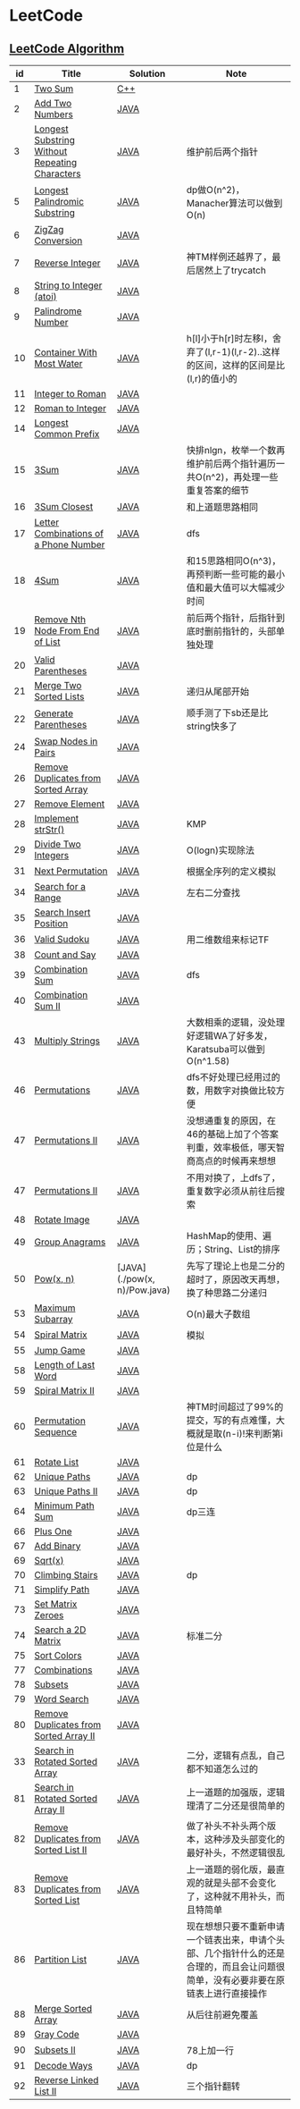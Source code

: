 # LeetCode
## [LeetCode Algorithm](https://leetcode.com/problemset/algorithms/)
| id | Title | Solution | Note |
|----| ----- | -------- | ---- |
|1|[Two Sum](https://leetcode.com/problems/two-sum/) | [C++](./twoSum/twoSum.cpp) | 
|2|[Add Two Numbers](https://leetcode.com/problems/add-two-numbers/) | [JAVA](./addTwoNumbers/AddTwoNumbers.java) | 
|3|[Longest Substring Without Repeating Characters](https://leetcode.com/problems/longest-substring-without-repeating-characters/) | [JAVA](./longestSubstringWithoutRepeatingCharacters/LongestSubstringWithoutRepeatingCharacters.java) | 维护前后两个指针
|5|[Longest Palindromic Substring](https://leetcode.com/problems/longest-palindromic-substring/) | [JAVA](./longestPalindromicSubstring/LongestPalindromicSubstring.java) | dp做O(n^2)，Manacher算法可以做到O(n)
|6|[ZigZag Conversion](https://leetcode.com/problems/zigzag-conversion/) | [JAVA](./zigZagConversion/ZigZagConversion.java) | 
|7|[Reverse Integer](https://leetcode.com/problems/reverse-integer/) | [JAVA](./reverseInteger/ReverseInteger.java) | 神TM样例还越界了，最后居然上了trycatch
|8|[String to Integer (atoi)](https://leetcode.com/problems/string-to-integer-atoi/) | [JAVA](./stringtoInteger/StringtoInteger.java) | 
|9|[Palindrome Number](https://leetcode.com/problems/palindrome-number/) | [JAVA](./palindromeNumber/PalindromeNumber.java) | 
|10|[Container With Most Water](https://leetcode.com/problems/container-with-most-water/) | [JAVA](./containerWithMostWater/ContainerWithMostWater.java) | h[l]小于h[r]时左移l，舍弃了(l,r-1)(l,r-2)..这样的区间，这样的区间是比(l,r)的值小的
|11|[Integer to Roman](https://leetcode.com/problems/integer-to-roman/) | [JAVA](./integertoRoman/IntegertoRoman.java) | 
|12|[Roman to Integer](https://leetcode.com/problems/roman-to-integer/) | [JAVA](./romantoInteger/RomantoInteger.java) | 
|14|[Longest Common Prefix](https://leetcode.com/problems/longest-common-prefix/) | [JAVA](./longestCommonPrefix/LongestCommonPrefix.java) | 
|15|[3Sum](https://leetcode.com/problems/3sum/) | [JAVA](./3Sum/ThreeSum.java) | 快排nlgn，枚举一个数再维护前后两个指针遍历一共O(n^2)，再处理一些重复答案的细节
|16|[3Sum Closest](https://leetcode.com/problems/3sum-closest/) | [JAVA](./3SumClosest/ThreeSumClosest.java) | 和上道题思路相同
|17|[Letter Combinations of a Phone Number](https://leetcode.com/problems/letter-combinations-of-a-phone-number/) | [JAVA](./letterCombinationsofaPhoneNumber/LetterCombinationsofaPhoneNumber.java) | dfs
|18|[4Sum](https://leetcode.com/problems/4sum/) | [JAVA](./4Sum/FourSum.java) | 和15思路相同O(n^3)，再预判断一些可能的最小值和最大值可以大幅减少时间
|19|[Remove Nth Node From End of List](https://leetcode.com/problems/remove-nth-node-from-end-of-list/) | [JAVA](./removeNthNodeFromEndofList/RemoveNthNodeFromEndofList.java) | 前后两个指针，后指针到底时删前指针的，头部单独处理
|20|[Valid Parentheses](https://leetcode.com/problems/valid-parentheses/) | [JAVA](./validParentheses/ValidParentheses.java) | 
|21|[Merge Two Sorted Lists](https://leetcode.com/problems/merge-two-sorted-lists/) | [JAVA](./mergeTwoSortedLists/MergeTwoSortedLists.java) | 递归从尾部开始
|22|[Generate Parentheses](https://leetcode.com/problems/generate-parentheses/) | [JAVA](./generateParentheses/GenerateParentheses.java) | 顺手测了下sb还是比string快多了
|24|[Swap Nodes in Pairs](https://leetcode.com/problems/swap-nodes-in-pairs/) | [JAVA](./swapNodesinPairs/SwapNodesinPairs.java) | 
|26|[Remove Duplicates from Sorted Array](https://leetcode.com/problems/remove-duplicates-from-sorted-array/) | [JAVA](./removeDuplicatesfromSortedArray/RemoveDuplicatesfromSortedArray.java) | 
|27|[Remove Element](https://leetcode.com/problems/remove-element/) | [JAVA](./removeElement/RemoveElement.java) | 
|28|[Implement strStr()](https://leetcode.com/problems/implement-strstr/) | [JAVA](./implementstrStr/ImplementstrStr.java) | KMP
|29|[Divide Two Integers](https://leetcode.com/problems/divide-two-integers/) | [JAVA](./divideTwoIntegers/DivideTwoIntegers.java) | O(logn)实现除法
|31|[Next Permutation](https://leetcode.com/problems/next-permutation/) | [JAVA](./nextPermutation/NextPermutation.java) | 根据全序列的定义模拟
|34|[Search for a Range](https://leetcode.com/problems/search-for-a-range/) | [JAVA](./searchforaRange/SearchforaRange.java) | 左右二分查找
|35|[Search Insert Position](https://leetcode.com/problems/search-insert-position/) | [JAVA](./searchInsertPosition/SearchInsertPosition.java) | 
|36|[Valid Sudoku](https://leetcode.com/problems/valid-sudoku/) | [JAVA](./validSudoku/ValidSudoku.java) | 用二维数组来标记TF
|38|[Count and Say](https://leetcode.com/problems/count-and-say/) | [JAVA](./countandSay/CountandSay.java) | 
|39|[Combination Sum](https://leetcode.com/problems/combination-sum/) | [JAVA](./combinationSum/CombinationSum.java) | dfs
|40|[Combination Sum II](https://leetcode.com/problems/combination-sum-ii/) | [JAVA](./combinationSumII/CombinationSumII.java) | 
|43|[Multiply Strings](https://leetcode.com/problems/multiply-strings/) | [JAVA](./multiplyStrings/MultiplyStrings.java) | 大数相乘的逻辑，没处理好逻辑WA了好多发，Karatsuba可以做到O(n^1.58)
|46|[Permutations](https://leetcode.com/problems/permutations/) | [JAVA](./permutations/Permutations.java) | dfs不好处理已经用过的数，用数字对换做比较方便
|47|[Permutations II](https://leetcode.com/problems/permutations-ii/) | [JAVA](./permutationsII/PermutationsII.java) | 没想通重复的原因，在46的基础上加了个答案判重，效率极低，哪天智商高点的时候再来想想
|47|[Permutations II](https://leetcode.com/problems/permutations-ii/) | [JAVA](./permutationsII-dfs/PermutationsII.java) | 不用对换了，上dfs了，重复数字必须从前往后搜索
|48|[Rotate Image](https://leetcode.com/problems/rotate-image/) | [JAVA](./rotateImage/RotateImage.java) | 
|49|[Group Anagrams](https://leetcode.com/problems/anagrams/) | [JAVA](./groupAnagrams/GroupAnagrams.java) | HashMap的使用、遍历；String、List的排序
|50|[Pow(x, n)](https://leetcode.com/problems/powx-n/) | [JAVA](./pow(x, n)/Pow.java) | 先写了理论上也是二分的超时了，原因改天再想，换了种思路二分递归
|53|[Maximum Subarray](https://leetcode.com/problems/maximum-subarray/) | [JAVA](./maximumSubarray/MaximumSubarray.java) | O(n)最大子数组
|54|[Spiral Matrix](https://leetcode.com/problems/spiral-matrix/) | [JAVA](./spiralMatrix/SpiralMatrix.java) | 模拟
|55|[Jump Game](https://leetcode.com/problems/jump-game/) | [JAVA](./jumpGame/JumpGame.java) | 
|58|[Length of Last Word](https://leetcode.com/problems/length-of-last-word/) | [JAVA](./lengthofLastWord/LengthofLastWord.java) | 
|59|[Spiral Matrix II](https://leetcode.com/problems/spiral-matrix-ii/) | [JAVA](./spiralMatrixII/SpiralMatrixII.java) | 
|60|[Permutation Sequence](https://leetcode.com/problems/permutation-sequence/) | [JAVA](./permutationSequence/PermutationSequence.java) | 神TM时间超过了99%的提交，写的有点难懂，大概就是取(n-i)!来判断第i位是什么
|61|[Rotate List](https://leetcode.com/problems/rotate-list/) | [JAVA](./rotateList/RotateList.java) | 
|62|[Unique Paths](https://leetcode.com/problems/unique-paths/) | [JAVA](./uniquePaths/UniquePaths.java) | dp
|63|[Unique Paths II](https://leetcode.com/problems/unique-paths-ii/) | [JAVA](./uniquePathsII/UniquePathsII.java) | dp
|64|[Minimum Path Sum](https://leetcode.com/problems/minimum-path-sum/) | [JAVA](./minimumPathSum/MinimumPathSum.java) | dp三连
|66|[Plus One](https://leetcode.com/problems/plus-one/) | [JAVA](./plusOne/PlusOne.java) | 
|67|[Add Binary](https://leetcode.com/problems/add-binary/) | [JAVA](./addBinary/AddBinary.java) | 
|69|[Sqrt(x)](https://leetcode.com/problems/sqrtx/) | [JAVA](./sqrt(x)/Sqrt.java) | 
|70|[Climbing Stairs](https://leetcode.com/problems/climbing-stairs/) | [JAVA](./climbingStairs/ClimbingStairs.java) | dp
|71|[Simplify Path](https://leetcode.com/problems/simplify-path/) | [JAVA](./simplifyPath/SimplifyPath.java) | 
|73|[Set Matrix Zeroes](https://leetcode.com/problems/set-matrix-zeroes/) | [JAVA](./setMatrixZeroes/SetMatrixZeroes.java) | 
|74|[Search a 2D Matrix](https://leetcode.com/problems/search-a-2d-matrix/) | [JAVA](./searcha2DMatrix/Searcha2DMatrix.java) | 标准二分
|75|[Sort Colors](https://leetcode.com/problems/sort-colors/) | [JAVA](./sortColors/SortColors.java) | 
|77|[Combinations](https://leetcode.com/problems/combinations/) | [JAVA](./combinations/Combinations.java) | 
|78|[Subsets](https://leetcode.com/problems/subsets/) | [JAVA](./subsets/Subsets.java) | 
|79|[Word Search](https://leetcode.com/problems/word-search/) | [JAVA](./wordSearch/WordSearch.java) | 
|80|[Remove Duplicates from Sorted Array II](https://leetcode.com/problems/remove-duplicates-from-sorted-array-ii/) | [JAVA](./removeDuplicatesfromSortedArrayII/RemoveDuplicatesfromSortedArrayII.java) | 
|33|[Search in Rotated Sorted Array](https://leetcode.com/problems/search-in-rotated-sorted-array/) | [JAVA](./searchinRotatedSortedArray/SearchinRotatedSortedArray.java) | 二分，逻辑有点乱，自己都不知道怎么过的
|81|[Search in Rotated Sorted Array II](https://leetcode.com/problems/search-in-rotated-sorted-array-ii/) | [JAVA](./searchinRotatedSortedArrayII/SearchinRotatedSortedArrayII.java) | 上一道题的加强版，逻辑理清了二分还是很简单的
|82|[Remove Duplicates from Sorted List II](https://leetcode.com/problems/remove-duplicates-from-sorted-list-ii/) | [JAVA](./removeDuplicatesfromSortedListII/RemoveDuplicatesfromSortedListII.java) | 做了补头不补头两个版本，这种涉及头部变化的最好补头，不然逻辑很乱
|83|[Remove Duplicates from Sorted List](https://leetcode.com/problems/remove-duplicates-from-sorted-list/) | [JAVA](./removeDuplicatesfromSortedList/RemoveDuplicatesfromSortedList.java) | 上一道题的弱化版，最直观的就是头部不会变化了，这种就不用补头，而且特简单
|86|[Partition List](https://leetcode.com/problems/partition-list/) | [JAVA](./partitionList/PartitionList.java) | 现在想想只要不重新申请一个链表出来，申请个头部、几个指针什么的还是合理的，而且会让问题很简单，没有必要非要在原链表上进行直接操作
|88|[Merge Sorted Array](https://leetcode.com/problems/merge-sorted-array/) | [JAVA](./mergeSortedArray/MergeSortedArray.java) | 从后往前避免覆盖
|89|[Gray Code](https://leetcode.com/problems/gray-code/) | [JAVA](./grayCode/GrayCode.java) | 
|90|[Subsets II](https://leetcode.com/problems/subsets-ii/) | [JAVA](./subsetsII/SubsetsII.java) | 78上加一行
|91|[Decode Ways](https://leetcode.com/problems/decode-ways/) | [JAVA](./decodeWays/DecodeWays.java) | dp
|92|[Reverse Linked List II](https://leetcode.com/problems/reverse-linked-list-ii/) | [JAVA](./reverseLinkedListII/ReverseLinkedListII.java) | 三个指针翻转
